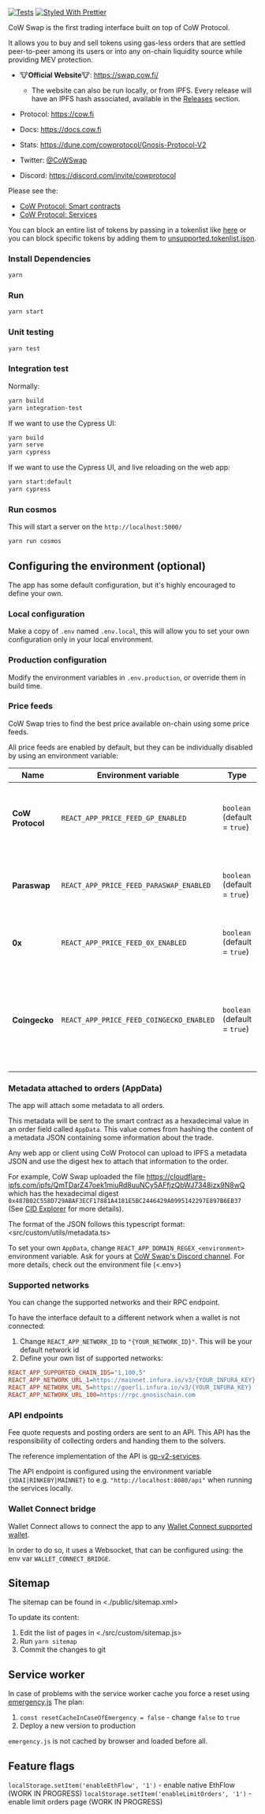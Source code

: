[![Tests](https://github.com/cowprotocol/cowswap/workflows/CI/badge.svg)](https://github.com/cowprotocol/cowswap/actions/workflows/ci.yml?query=workflow%3ACI)
[![Styled With Prettier](https://img.shields.io/badge/code_style-prettier-ff69b4.svg)](https://prettier.io/)

CoW Swap is the first trading interface built on top of CoW Protocol.

It allows you to buy and sell tokens using gas-less orders that are settled peer-to-peer among its users or into any on-chain liquidity source while providing MEV protection.

- 🐮**Official Website**🐮: <https://swap.cow.fi/>

  - The website can also be run locally, or from IPFS. Every release will have an IPFS hash associated, available in the [Releases](https://github.com/cowprotocol/cowswap/releases) section.

- Protocol: <https://cow.fi>
- Docs: <https://docs.cow.fi>
- Stats: <https://dune.com/cowprotocol/Gnosis-Protocol-V2>
- Twitter: [@CoWSwap](https://twitter.com/CoWSwap)
- Discord: <https://discord.com/invite/cowprotocol>

Please see the:

- [CoW Protocol: Smart contracts](https://github.com/cowprotocol/contracts)
- [CoW Protocol: Services](https://github.com/cowprotocol/services)

You can block an entire list of tokens by passing in a tokenlist like [here](./src/constants/lists.ts) or you can block specific tokens by adding them to [unsupported.tokenlist.json](./src/constants/tokenLists/unsupported.tokenlist.json).

### Install Dependencies

```bash
yarn
```

### Run

```bash
yarn start
```

### Unit testing

```bash
yarn test
```

### Integration test

Normally:

```bash
yarn build
yarn integration-test
```

If we want to use the Cypress UI:

```bash
yarn build
yarn serve
yarn cypress
```

If we want to use the Cypress UI, and live reloading on the web app:

```bash
yarn start:default
yarn cypress
```

### Run cosmos

This will start a server on the `http://localhost:5000/`

```bash
yarn run cosmos
```

## Configuring the environment (optional)

The app has some default configuration, but it's highly encouraged to define your own.

### Local configuration

Make a copy of `.env` named `.env.local`, this will allow you to set your own configuration only in your local environment.

### Production configuration

Modify the environment variables in `.env.production`, or override them in build time.

### Price feeds

CoW Swap tries to find the best price available on-chain using some price feeds.

All price feeds are enabled by default, but they can be individually disabled by using an environment variable:

| Name             | Environment variable                     | Type                         | Description                                                                                                        |
| ---------------- | ---------------------------------------- | ---------------------------- | ------------------------------------------------------------------------------------------------------------------ |
| **CoW Protocol** | `REACT_APP_PRICE_FEED_GP_ENABLED`        | `boolean` (default = `true`) | [CoW Protocol](https://docs.cow.fi/) price estimation. Used for all price estimation.                              |
| **Paraswap**     | `REACT_APP_PRICE_FEED_PARASWAP_ENABLED`  | `boolean` (default = `true`) | [Paraswap](https://paraswap.io/) price estimation. Used for all price estimations.                                 |
| **0x**           | `REACT_APP_PRICE_FEED_0X_ENABLED`        | `boolean` (default = `true`) | [0x](https://0x.org/) price estimation. Used for all price estimation.                                             |
| **Coingecko**    | `REACT_APP_PRICE_FEED_COINGECKO_ENABLED` | `boolean` (default = `true`) | [Coingecko](coingecko.com) price estimation. Used only for USD estimations to calculate the slippage on the trade. |

### Metadata attached to orders (AppData)

The app will attach some metadata to all orders.

This metadata will be sent to the smart contract as a hexadecimal value in an order field called `AppData`. This value comes from hashing the content of a metadata JSON containing some information about the trade.

Any web app or client using CoW Protocol can upload to IPFS a metadata JSON and use the digest hex to attach that
information to the order.

For example, CoW Swap uploaded the file https://cloudflare-ipfs.com/ipfs/QmTDarZ47oek1miuRd8uuNCy5AFfjzQbWJ7348izx9N8wQ
which has the hexadecimal digest `0x487B02C558D729ABAF3ECF17881A4181E5BC2446429A0995142297E897B6EB37` (See
[CID Explorer](https://cid.ipfs.io/#QmTDarZ47oek1miuRd8uuNCy5AFfjzQbWJ7348izx9N8wQ) for more details).

The format of the JSON follows this typescript format: <src/custom/utils/metadata.ts>

To set your own `AppData`, change `REACT_APP_DOMAIN_REGEX_<environment>` environment variable. Ask for yours at [CoW Swap's Discord channel](https://discord.com/invite/cowprotocol/). For more details, check out the environment file (<.env>)

### Supported networks

You can change the supported networks and their RPC endpoint.

To have the interface default to a different network when a wallet is not connected:

1. Change `REACT_APP_NETWORK_ID` to `"{YOUR_NETWORK_ID}"`. This will be your default network id
2. Define your own list of supported networks:

```ini
REACT_APP_SUPPORTED_CHAIN_IDS="1,100,5"
REACT_APP_NETWORK_URL_1=https://mainnet.infura.io/v3/{YOUR_INFURA_KEY}
REACT_APP_NETWORK_URL_5=https://goerli.infura.io/v3/{YOUR_INFURA_KEY}
REACT_APP_NETWORK_URL_100=https://rpc.gnosischain.com
```

### API endpoints

Fee quote requests and posting orders are sent to an API. This API has the responsibility of collecting orders and
handing them to the solvers.

The reference implementation of the API is [gp-v2-services](https://github.com/cowprotocol/services).

The API endpoint is configured using the environment variable ` {XDAI|RINKEBY|MAINNET}` to e.g. `"http://localhost:8080/api"` when running the services locally.

### Wallet Connect bridge

Wallet Connect allows to connect the app to any [Wallet Connect supported wallet](https://walletconnect.org/wallets).

In order to do so, it uses a Websocket, that can be configured using: the env var `WALLET_CONNECT_BRIDGE`.

## Sitemap

The sitemap can be found in <./public/sitemap.xml>

To update its content:

1. Edit the list of pages in <./src/custom/sitemap.js>
2. Run `yarn sitemap`
3. Commit the changes to git

## Service worker

In case of problems with the service worker cache you force a reset using [emergency.js](public/emergency.js)
The plan:

1. `const resetCacheInCaseOfEmergency = false` - change `false` to `true`
2. Deploy a new version to production

`emergency.js` is not cached by browser and loaded before all.

## Feature flags

`localStorage.setItem('enableEthFlow', '1')` - enable native EthFlow (WORK IN PROGRESS)
`localStorage.setItem('enableLimitOrders', '1')` - enable limit orders page (WORK IN PROGRESS)
